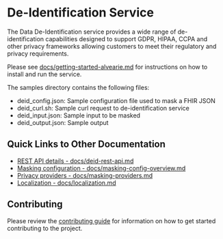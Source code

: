 # De-Identification Service
The Data De-Identification service provides a wide range of de-identification capabilities designed to support GDPR, HIPAA, CCPA and other privacy frameworks allowing customers to meet their regulatory and privacy requirements.

Please see [docs/getting-started-alvearie.md](docs/getting-started-alvearie.md) for instructions on how to install and run the service.

The samples directory contains the following files:
- deid_config.json: Sample configuration file used to mask a FHIR JSON
- deid_curl.sh: Sample curl request to de-identification service
- deid_input.json:  Sample input to be masked
- deid_output.json: Sample output


## Quick Links to Other Documentation
* [REST API details - docs/deid-rest-api.md](docs/deid-rest-api.md)
* [Masking configuration - docs/masking-config-overview.md](docs/masking-config-overview.md)
* [Privacy providers - docs/masking-providers.md](docs/masking-providers.md)
* [Localization - docs/localization.md](docs/localization.md)


## Contributing
Please review the [contributing guide](docs/contributing.md) for information on how to get started contributing to the project.

